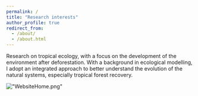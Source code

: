 ```yaml
---
permalink: /
title: "Research interests"
author_profile: true
redirect_from: 
  - /about/
  - /about.html
---
```


Research on tropical ecology, with a focus on the development of the environment after deforestation.
With a background in ecological modelling, I adopt an integrated approach to better understand the evolution of the natural systems, especially tropical forest recovery.

!["WebsiteHome.png"](images/WebsiteHome.png)
